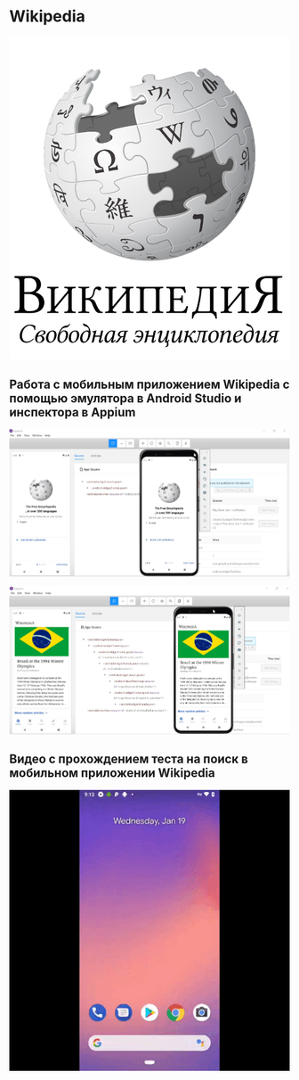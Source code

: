    # Wikipedia
   
   ![image](src/test/resources/files/wiki.jpg)


   ##  Работа с мобильным приложением Wikipedia с помощью эмулятора в Android Studio и инспектора в Appium

   ![image](src/test/resources/files/appium1.jpg)

   ![image](src/test/resources/files/appium2.jpg)

   ##  Видео с прохождением теста на поиск в мобильном приложении Wikipedia

   ![image](src/test/resources/files/video.gif)